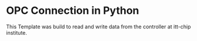 # OPC Connection in Python
This Template was build to read and write data from the controller at itt-chip institute. 
